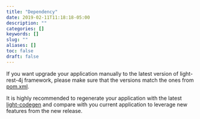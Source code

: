 ```yaml
---
title: "Dependency"
date: 2019-02-11T11:18:18-05:00
description: ""
categories: []
keywords: []
slug: ""
aliases: []
toc: false
draft: false
---
```


If you want upgrade your application manually to the latest version of light-rest-4j framework, please make sure that the versions match the ones from [pom.xml](https://github.com/networknt/light-rest-4j/blob/master/pom.xml).

It is highly recommended to regenerate your application with the latest [light-codegen](https://github.com/networknt/light-codegen) and compare with you current application to leverage new features from the new release. 


